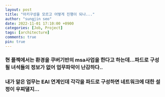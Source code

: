 ```yaml
---
layout: post
title: "아키구성을 모르고 어떻게 진행이 되나..."
author: "sungjin seo"
date: 2022-11-01 17:10:00 +0900
categories: [Job, Project]
tags: [architecture]
comments: true
pin: true
---
```


### 현 플젝에서는 환경을 쿠버기반의 msa사업을 한다고 하는데...파드로 구성될 녀석들의 정보가 없어 업무파악이 난감하다..

### 내가 맡은 업무는 EAI 연계인데 각각을 파드로 구성하면 네트워크에 대한 설정이 우찌댈지...
